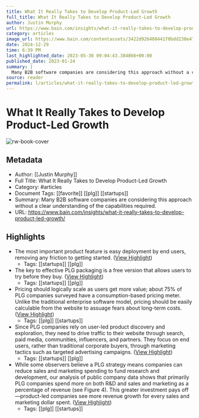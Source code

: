 ```yaml
---
title: What It Really Takes to Develop Product-Led Growth
full_title: What It Really Takes to Develop Product-Led Growth
author: Justin Murphy
url: https://www.bain.com/insights/what-it-really-takes-to-develop-product-led-growth/
category: articles
image_url: https://www.bain.com/contentassets/3422d926408441f0bdd238e47c4211e8/gettyimages-1348968292-16_9.jpg
date: 2024-12-29
time: 6:39 PM
last_highlighted_date: 2023-05-30 09:04:43.384866+00:00
published_date: 2023-01-24
summary: |
  Many B2B software companies are considering this approach without a clear understanding of the capabilities required. 
source: reader
permalink: l/articles/what-it-really-takes-to-develop-product-led-growth
---
```

# What It Really Takes to Develop Product-Led Growth

![rw-book-cover](https://www.bain.com/contentassets/3422d926408441f0bdd238e47c4211e8/gettyimages-1348968292-16_9.jpg)

## Metadata
- Author: [[Justin Murphy]]
- Full Title: What It Really Takes to Develop Product-Led Growth
- Category: #articles
- Document Tags: [[favorite]] [[plg]] [[startups]] 
- Summary: Many B2B software companies are considering this approach without a clear understanding of the capabilities required. 
- URL: https://www.bain.com/insights/what-it-really-takes-to-develop-product-led-growth/

## Highlights
- The most important product feature is easy deployment by end users, removing any friction to getting started. ([View Highlight](https://read.readwise.io/read/01h1ny9rt862xxgw6thk6e19b8))
    - Tags: [[startups]] [[plg]] 
- The key to effective PLG packaging is a free version that allows users to try before they buy. ([View Highlight](https://read.readwise.io/read/01h1nya1hwvy8q5f3vaptb0n18))
    - Tags: [[startups]] [[plg]] 
- Pricing should logically scale as users get more value; about 75% of PLG companies surveyed have a consumption-based pricing meter. Unlike the traditional enterprise software model, pricing should be easily calculable from the website to assuage fears about long-term costs. ([View Highlight](https://read.readwise.io/read/01h1nyajn4h3xh314r4aqdmnmk))
    - Tags: [[plg]] [[startups]] 
- Since PLG companies rely on user-led product discovery and exploration, they need to drive traffic to their website through search, paid media, communities, influencers, and partners. They focus on end users, rather than traditional corporate buyers, through marketing tactics such as targeted advertising campaigns. ([View Highlight](https://read.readwise.io/read/01h1nyb1cvq4kk90d6p2ndkd8f))
    - Tags: [[startups]] [[plg]] 
- While some observers believe a PLG strategy means companies can reduce sales and marketing spending to fund research and development, our analysis of public company data shows that primarily PLG companies spend more on both R&D and sales and marketing as a percentage of revenue (see Figure 4).
  This greater investment pays off—product-led companies see more revenue growth for every sales and marketing dollar spent. ([View Highlight](https://read.readwise.io/read/01h1nyd9jh5t9cp6wq30fj16az))
    - Tags: [[plg]] [[startups]] 


